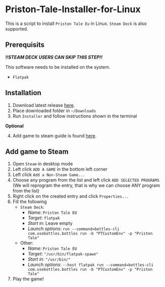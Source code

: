 # Priston-Tale-Installer-for-Linux
This is a script to install `Priston Tale Eu` in Linux. `Steam Deck` is also supported.

## Prerequisits
***!!STEAM DECK USERS CAN SKIP THIS STEP!!***

This software needs to be installed on the system.
* `Flatpak`

## Installation

1. Download latest release [here](https://temp.com).
2. Place downloaded folder in `~/Downloads`
3. Run `Installer` and follow instructions shown in the terminal

**Optional**

4. Add game to steam guide is found [here](#add-game-to-steam).

## Add game to Steam

1. Open `Steam` in desktop mode
2. Left click `ADD A GAME` in the bottom left corner
3. Left click `Add a Non-Steam Game...`
4. Choose any program from the list and left click `ADD SELECTED PROGRAMS` (We will reprogram the entry, that is why we can choose ANY program from the list)
5. Right click on the created entry and click `Properties...`
6. Fill the following
    - `Steam Deck`:
      - *Name*: `Priston Tale EU`
      - *Target*:         `flatpak`
      - *Start in*:       Leave empty
      - *Launch options*: `run --command=bottles-cli com.usebottles.bottles run -b "PTCustomEnv" -p "Priston Tale"`
     - Other:
       - *Name*:           `Priston Tale EU`
       - *Target*:         `"/usr/bin/flatpak-spawn"`
       - *Start in*:       `"/usr/bin/"`
       - *Launch options*: `--host flatpak run --command=bottles-cli com.usebottles.bottles run -b "PTCustomEnv" -p "Priston Tale"`
8.  Play the game!

